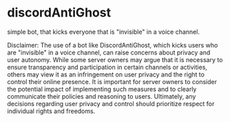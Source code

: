 # discordAntiGhost

simple bot, that kicks everyone that is "invisible" in a voice channel.

Disclaimer: The use of a bot like DiscordAntiGhost, which kicks users who are "invisible" in a voice channel, can raise concerns about privacy and user autonomy. While some server owners may argue that it is necessary to ensure transparency and participation in certain channels or activities, others may view it as an infringement on user privacy and the right to control their online presence. It is important for server owners to consider the potential impact of implementing such measures and to clearly communicate their policies and reasoning to users. Ultimately, any decisions regarding user privacy and control should prioritize respect for individual rights and freedoms.
